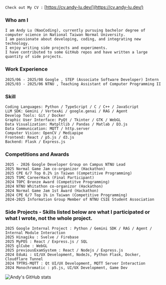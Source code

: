 `Check out My CV :` [https://cv.andy-lu.dev/](https://cv.andy-lu.dev/)

### Who am I 
```
I am Andy Lu (NaoCoding), currently pursuing bachelor degree of computer science in National Taiwan Normal University. 
I am passionate about developing, coding, and integrating new technology. 
I enjoy writing side projects and experiments. 
I have contributed to some GitHub repos and have written a large quantity of side projects. 
```
### Work Experience
```
2025/06 - 2025/08 Google , STEP (Associate Software Developer) Intern
2025/03 - 2025/06 NTNU , Teaching Assistant of Computer Programming II
```

### Skill
```
Coding Languages: Python / TypeScript / C / C++ / JavaScript
LLM SDK: Gemini / VertexAi / google.genai / RAG / Agent
Develop Tools: Git / Docker 
Graphic User Interface: PyQt / Tkinter / GTK / WebGL
Data Visualization: Matpltlib / Pandas / Matlab / D3.js 
Data Communication: MQTT / http.server 
Computer Vision: OpenCV / Mediapipe 
Frontend: React / p5.js / d3.js
Backend: Flask / Express.js 
```

### Competitions and Awards
```
2025 - 2026 Google Developer Group on Campus NTNU Lead
2025 Normal Game Jam co-organizor (Hackathon)
2025 CPE 6/7 Top 0.2% in Taiwan (Competitive Programming) 
2025 TSMC CareerHack (Final Participant)
2024 TOPC Bronze Award (Competitve Programming) 
2024 NTNU Whitathon co-organizor (Hackathon) 
2024 Normal Game Jam 1st Award (Hackathon) 
2024 CPE 6/7 Top 1% in Taiwan (Competitive Programming) 
2024-2025 Information Group Member of NTNU CSIE Student Association 
```

### Side Projects - Skills listed below are what I participated or what I wrote, not the whole project.
```
2025 Google Internal Project : Python / Gemini SDK / RAG / Agent / Internal Module Interaction
2025 Hinagiku : Svelve / Firebase 
2025 MyPOS : React / Express.js / SQL
2025 glCube : WebGL
2025 previousExamSystem : React / Nodejs / Express.js
2024 EduAi : UI/UX Development, NodeJs, Python Flask, Docker, Cloudflare Tunnel 
2024 TPTRS-MQTT : Qt UI/UX Development, MQTT Server Interaction 
2024 Monochromatic : p5.js, UI/UX Development, Game Dev 
```


![Andy's GitHub stats](https://github-readme-stats.vercel.app/api?username=naocoding&show_icons=true&theme=cobalt)






